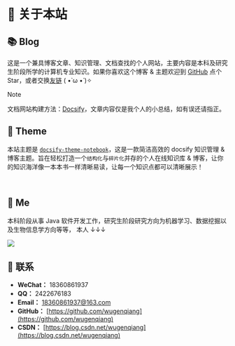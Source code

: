# 🎉 关于本站

## 📚 Blog

这是一个兼具博客文章、知识管理、文档查找的个人网站，主要内容是本科及研究生阶段所学的计算机专业知识。如果你喜欢这个博客 & 主题欢迎到 [GitHub](https://github.com/wugenqiang/NoteBook) 点个 Star，或者交换[友链](https://notebook.js.org/#/Friends/) ( •̀ ω •́ )✧

> [!note]
>
> 文档网站构建方法：[Docsify](/docsify/)，文章内容仅是我个人的小总结，如有误还请指正。

## 🎨 Theme

本站主题是 [`docsify-theme-notebook`](https://github.com/wugenqiang/NoteBook)，这是一款简洁高效的 docsify 知识管理 & 博客主题。旨在轻松打造一个`结构化`与`碎片化`并存的个人在线知识库 & 博客，让你的知识海洋像一本本书一样清晰易读，让每一个知识点都可以清晰展示！ 

<img src="https://img.shields.io/github/stars/wugenqiang/NoteBook" data-origin="https://img.shields.io/github/stars/wugenqiang/NoteBook" alt=""> 
<img src="https://img.shields.io/github/forks/wugenqiang/NoteBook" data-origin="https://img.shields.io/github/forks/wugenqiang/NoteBook" alt="">



## 🐼 Me

本科阶段从事 Java 软件开发工作，研究生阶段研究方向为机器学习、数据挖掘以及生物信息学方向等等， 本人 ↓↓↓

![](https://gitee.com/wugenqiang/PictureBed/raw/master/NoteBook/20200617115404.jpg)

## 💌 联系

- **WeChat：** 18360861937
- **QQ：** 2422676183
- **Email：** 18360861937@163.com
- **GitHub：** [https://github.com/wugenqiang](https://github.com/wugenqiang)
- **CSDN：** [https://blog.csdn.net/wugenqiang](https://blog.csdn.net/wugenqiang)